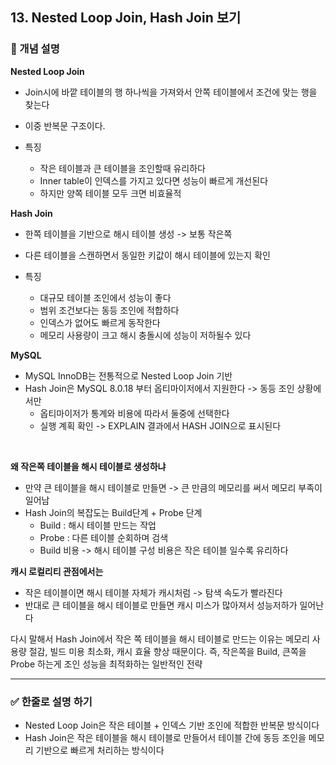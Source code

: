 ## 13. Nested Loop Join, Hash Join 보기

### 🧠 개념 설명

**Nested Loop Join**
- Join시에 바깥 테이블의 행 하나씩을 가져와서 안쪽 테이블에서 조건에 맞는 행을 찾는다
- 이중 반복문 구조이다.

- 특징
  - 작은 테이블과 큰 테이블을 조인할때 유리하다
  - Inner table이 인덱스를 가지고 있다면 성능이 빠르게 개선된다
  - 하지만 양쪽 테이블 모두 크면 비효율적
 
**Hash Join**
- 한쪽 테이블을 기반으로 해시 테이블 생성 -> 보통 작은쪽
- 다른 테이블을 스캔하면서 동일한 키값이 해시 테이블에 있는지 확인

- 특징
  - 대규모 테이블 조인에서 성능이 좋다
  - 범위 조건보다는 동등 조인에 적합하다
  - 인덱스가 없어도 빠르게 동작한다
  - 메모리 사용량이 크고 해시 충돌시에 성능이 저하될수 있다


**MySQL**
- MySQL InnoDB는 전통적으로 Nested Loop Join 기반
- Hash Join은 MySQL 8.0.18 부터 옵티마이저에서 지원한다 -> 동등 조인 상황에서만
  - 옵티마이저가 통계와 비용에 따라서 둘중에 선택한다
  - 실행 계획 확인 -> EXPLAIN 결과에서 HASH JOIN으로 표시된다
 
<br/>

**왜 작은쪽 테이블을 해시 테이블로 생성하냐**
- 만약 큰 테이블을 해시 테이블로 만들면 -> 큰 만큼의 메모리를 써서 메모리 부족이 일어남
- Hash Join의 복잡도는 Build단계 + Probe 단계
  - Build : 해시 테이블 만드는 작업
  - Probe : 다른 테이블 순회하며 검색
  - Build 비용 -> 해시 테이블 구성 비용은 작은 테이블 일수록 유리하다

**캐시 로컬리티 관점에서는**
- 작은 테이블이면 해시 테이블 자체가 캐시처럼 -> 탐색 속도가 빨라진다
- 반대로 큰 테이블을 해시 테이블로 만들면 캐시 미스가 많아져서 성능저하가 일어난다

다시 말해서 Hash Join에서 작은 쪽 테이블을 해시 테이블로 만드는 이유는 메모리 사용량 절감, 빌드 미용 최소화, 캐시 효율 향상 때문이다.
즉, 작은쪽을 Build, 큰쪽을 Probe 하는게 조인 성능을 최적화하는 일반적인 전략


---
### ✅ 한줄로 설명 하기

- Nested Loop Join은 작은 테이블 + 인덱스 기반 조인에 적합한 반복문 방식이다
- Hash Join은 작은 테이블을 해시 테이블로 만들어서 테이블 간에 동등 조인을 메모리 기반으로 빠르게 처리하는 방식이다
